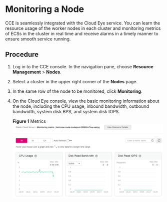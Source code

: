 # Monitoring a Node<a name="cce_01_0182"></a>

CCE is seamlessly integrated with the Cloud Eye service. You can learn the resource usage of the worker nodes in each cluster and monitoring metrics of ECSs in the cluster in real time and receive alarms in a timely manner to ensure smooth service running.

## Procedure<a name="section97291751505"></a>

1.  Log in to the CCE console. In the navigation pane, choose  **Resource Management**  \>  **Nodes**.
2.  Select a cluster in the upper right corner of the  **Nodes**  page.
3.  In the same row of the node to be monitored, click  **Monitoring**.
4.  On the Cloud Eye console, view the basic monitoring information about the node, including the CPU usage, inbound bandwidth, outbound bandwidth, system disk BPS, and system disk IOPS.

    **Figure  1**  Metrics<a name="fig275635155611"></a>  
    ![](figures/metrics.png "metrics")


